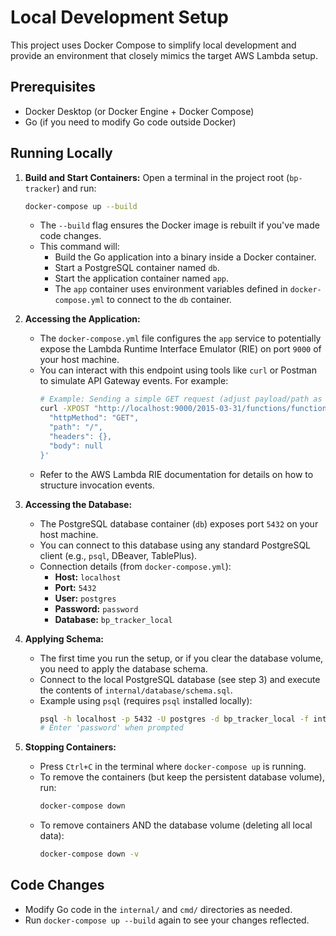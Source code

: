 # Local Development Setup

This project uses Docker Compose to simplify local development and provide an environment that closely mimics the target AWS Lambda setup.

## Prerequisites

*   Docker Desktop (or Docker Engine + Docker Compose)
*   Go (if you need to modify Go code outside Docker)

## Running Locally

1.  **Build and Start Containers:**
    Open a terminal in the project root (`bp-tracker`) and run:
    ```bash
    docker-compose up --build
    ```
    *   The `--build` flag ensures the Docker image is rebuilt if you've made code changes.
    *   This command will:
        *   Build the Go application into a binary inside a Docker container.
        *   Start a PostgreSQL container named `db`.
        *   Start the application container named `app`.
        *   The `app` container uses environment variables defined in `docker-compose.yml` to connect to the `db` container.

2.  **Accessing the Application:**
    *   The `docker-compose.yml` file configures the `app` service to potentially expose the Lambda Runtime Interface Emulator (RIE) on port `9000` of your host machine.
    *   You can interact with this endpoint using tools like `curl` or Postman to simulate API Gateway events. For example:
        ```bash
        # Example: Sending a simple GET request (adjust payload/path as needed)
        curl -XPOST "http://localhost:9000/2015-03-31/functions/function/invocations" -d '{
          "httpMethod": "GET",
          "path": "/",
          "headers": {},
          "body": null
        }'
        ```
    *   Refer to the AWS Lambda RIE documentation for details on how to structure invocation events.

3.  **Accessing the Database:**
    *   The PostgreSQL database container (`db`) exposes port `5432` on your host machine.
    *   You can connect to this database using any standard PostgreSQL client (e.g., `psql`, DBeaver, TablePlus).
    *   Connection details (from `docker-compose.yml`):
        *   **Host:** `localhost`
        *   **Port:** `5432`
        *   **User:** `postgres`
        *   **Password:** `password`
        *   **Database:** `bp_tracker_local`

4.  **Applying Schema:**
    *   The first time you run the setup, or if you clear the database volume, you need to apply the database schema.
    *   Connect to the local PostgreSQL database (see step 3) and execute the contents of `internal/database/schema.sql`.
    *   Example using `psql` (requires `psql` installed locally):
        ```bash
        psql -h localhost -p 5432 -U postgres -d bp_tracker_local -f internal/database/schema.sql
        # Enter 'password' when prompted
        ```

5.  **Stopping Containers:**
    *   Press `Ctrl+C` in the terminal where `docker-compose up` is running.
    *   To remove the containers (but keep the persistent database volume), run:
        ```bash
        docker-compose down
        ```
    *   To remove containers AND the database volume (deleting all local data):
        ```bash
        docker-compose down -v
        ```

## Code Changes

*   Modify Go code in the `internal/` and `cmd/` directories as needed.
*   Run `docker-compose up --build` again to see your changes reflected.
